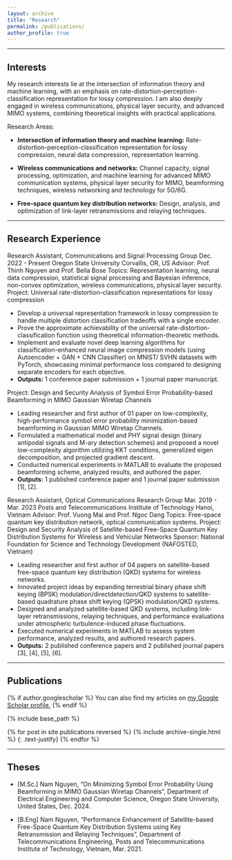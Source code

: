 ```yaml
---
layout: archive
title: "Research"
permalink: /publications/
author_profile: true
---
```


---
## Interests 
My research interests lie at the intersection of information theory and machine learning, with an emphasis on rate-distortion-perception-classification representation for lossy compression. I am also deeply engaged in wireless communications, physical layer security, and advanced MIMO systems, combining theoretical insights with practical applications.

Research Areas:
+ **Intersection of information theory and machine learning:** Rate-distortion-perception-classification representation for lossy compression, neural data compression, representation learning.

+ **Wireless communications and networks:** Channel capacity, signal processing, optimization, and machine learning for advanced MIMO communication systems, physical layer security for MIMO, beamforming techniques, wireless networking and technology for 5G/6G.

+ **Free-space quantum key distribution networks:** Design, analysis, and optimization of link-layer retransmissions and relaying techniques.

---
## Research Experience
Research Assistant, Communications and Signal Processing Group Dec. 2022 - Present
Oregon State University Corvallis, OR, US
Advisor: Prof. Thinh Nguyen and Prof. Bella Bose
Topics: Representation learning, neural data compression, statistical signal processing and Bayesian
inference, non-convex optimization, wireless communications, physical layer security.
Project: Universal rate-distortion-classification representations for lossy compression
+ Develop a universal representation framework in lossy compression to handle multiple distortion classification tradeoffs with a single encoder.
+ Prove the approximate achievability of the universal rate-distortion-classification function using theoretical information-theoretic methods.
+ Implement and evaluate novel deep learning algorithms for classification-enhanced neural image compression models (using Autoencoder + GAN + CNN Classifier) on MNIST/ SVHN datasets with PyTorch, showcasing minimal performance loss compared to designing separate encoders for each objective.
+ **Outputs:** 1 conference paper submission + 1 journal paper manuscript.

Project: Design and Security Analysis of Symbol Error Probability-based Beamforming in MIMO
Gaussian Wiretap Channels
+ Leading researcher and first author of 01 paper on low-complexity, high-performance symbol error probability minimization-based beamforming in Gaussian MIMO Wiretap Channels.
+ Formulated a mathematical model and PHY signal design (binary antipodal signals and M-ary detection schemes) and proposed a novel low-complexity algorithm utilizing KKT conditions, generalized eigen decomposition, and projected gradient descent.
+ Conducted numerical experiments in MATLAB to evaluate the proposed beamforming scheme, analyzed results, and authored the paper.
+ **Outputs:** 1 published conference paper and 1 journal paper submission [1], [2].

Research Assistant, Optical Communications Research Group Mar. 2019 - Mar. 2023
Posts and Telecommunications Institute of Technology Hanoi, Vietnam
Advisor: Prof. Vuong Mai and Prof. Ngoc Dang
Topics: Free-space quantum key distribution network, optical communication systems.
Project: Design and Security Analysis of Satellite-based Free-Space Quantum Key Distribution Systems
for Wireless and Vehicular Networks
Sponsor: National Foundation for Science and Technology Development (NAFOSTED, Vietnam)
+ Leading researcher and first author of 04 papers on satellite-based free-space quantum key distribution (QKD) systems for wireless networks.
+ Innovated project ideas by expanding terrestrial binary phase shift keying (BPSK) modulation/directdetection/QKD systems to satellite-based quadrature phase shift keying (QPSK) modulation/QKD systems.
+ Designed and analyzed satellite-based QKD systems, including link-layer retransmissions, relaying techniques, and performance evaluations under atmospheric turbulence-induced phase fluctuations.
+ Executed numerical experiments in MATLAB to assess system performance, analyzed results, and authored research papers.
+ **Outputs:** 2 published conference papers and 2 published journal papers [3], [4], [5], [6].

---
## Publications
{% if author.googlescholar %}
  You can also find my articles on <u><a href="{{author.googlescholar}}">my Google Scholar profile</a>.</u>
{% endif %}

{% include base_path %}

{% for post in site.publications reversed %}
  {% include archive-single.html %}
  {: .text-justify}
{% endfor %}

---
## Theses

+ [M.Sc.] Nam Nguyen, “On Minimizing Symbol Error Probability Using Beamforming in MIMO Gaussian Wiretap
Channels”, Department of Electrical Engineering and Computer Science, Oregon State University, United States, Dec. 2024. 

+ [B.Eng] Nam Nguyen, “Performance Enhancement of Satellite-based Free-Space Quantum Key Distribution Systems using Key Retransmission and Relaying Techniques”, Department of Telecommunications Engineering, Posts and Telecommunications Institute of Technology, Vietnam, Mar. 2021. 
